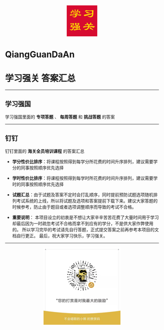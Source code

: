 <p align="center"><img width="20%" src="学习强关logo.jpg" /></p>

# QiangGuanDaAn #

# 学习强关 答案汇总 #

---

## 学习强国 ##

学习强国里面的 **专项答题** 、 **每周答题** 和 **挑战答题** 的答案

---

## 钉钉 ##

钉钉里面的 **海关全员培训课程** 的答案汇总

+ **学分性价比排序**：将课程按照得到每学分所花费的时间升序排列，建议需要学分的同事按照顺序优先选择
+ **学时性价比排序**：将课程按照得到每学时所花费的时间升序排列，建议需要学时的同事按照顺序优先选择
+ **试题汇总**：由于试题及答案不定时会打乱顺序，同时提前预防试题选项随机排列考试系统的上线，所以将试题及选项和答案提前下载下来。建议大家答题的时候参考，防止由于题目或者选项调整顺序而导致的考试不合格。

+ **重要说明**：
本项目设立的初衷是不想让大家辛辛苦苦花费了大量时间用于学习却最后因为一时疏忽考试不合格而拿不到应有的学分，不是供大家作弊使用的。
所以学习完毕的考试请先自行答题，正式提交答案之前再参考本项目的文档自行更正。
最后，祝大家学习快乐，学习强关。

---

<p align="center"><img width="50%" src="微信打赏码.jpg" /></p>
